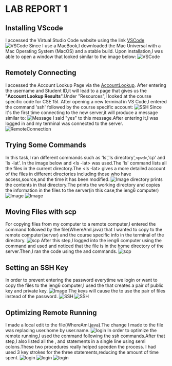 # LAB REPORT 1
## Installing VScode
I accessed the Virtual Studio Code website using the link [VSCode]( https://code.visualstudio.com/)
![VSCode](VSCode-Download.png)
Since I use a MacBook,I downloaded the Mac Universal with a Mac Operating System (MacOS) and a stable build.
 Upon installation,I was able to open a window that looked similar to the image below:
![VSCode](VSCode-2.png)
## Remotely Connecting
I accessed the Account Lookup Page via the [AccountLookup](https://sdacs.ucsd.edu/~icc/index.php).
After entering the username and Student ID,it will lead to a page that gives us the "**Account Lookup Results**".Under "Resources",I looked at the course specific code for CSE 15l.
After opening a new terminal in VS Code,I entered the command 'ssh' followed by the course specific account:
![SSH](ssh.png)
Since it's the first time connecting to the new server,it will produce a message similar to:
![Message](Message.png)
I said "yes" to this message.After entering it,I was logged in and my terminal was connected to the server.
![RemoteConnection](RemoteConnection.png)

## Trying Some Commands
In this task,I ran different commands such as 'ls','ls directory',`<pwd>`,'cp' and 'ls -lat'.
In the image below <ls> and <ls -lat> was used.The 'ls' command lists all the files in the current directory.The <ls -lat> gives a more detailed account of the files in different directories including those who have access,source,and the time it has been modified.
![Image](abc.png)
<ls> directory prints the contents in that directory.The <pwd> prints the working directory and <cp> copies the information in the files to the server(in this case,the ieng6 computer)
![Image](def.png)
![Image](ghi.png)

## Moving Files with scp
For copying files from my computer to a remote computer,I entered the command <scp> followed by the file(WhereAmI.java) that I wanted to copy to the remote computer(server) and the course specific info in the terminal of the directory.
![scp](MovingFiles-scp.png)
After this step,I logged into the ieng6 computer using the <ssh> command and used <ls> and noticed that the file is in the home directory of the server.Then,I ran the code using the <javac> and <java> commands.
![scp](MovingFiles(nopassword)-scp.png)

## Setting an SSH Key
In order to prevent entering the password everytime we login or want to copy the files to the ieng6 computer,I used the <ssh keygen> that creates a pair of public key and private key.
![Image](RandomART.png)
The keys will cause the <ssh> to use the pair of files instead of the password.
![SSH](ssh-logout.png)
![SSH](SSHkey-nopassword.png)
## Optimizing Remote Running
I made a local edit to the file(WhereAmI.java).The change I made to the file was replacing user.home by user.name.
![login](LocalEdit.png)
In order to optimize the remote running,I used the command <ls> following the ssh commands.After that step,I also listed all the <cp>,<javac> and <java> statements in a single line using semi colons.These two procedures really helped speeden the process.
I had used 3 key strokes for the three statements,reducing the amount of time spent.
![login](task7.png)
![login](code2.png)
![login](FinalOutput.png)
